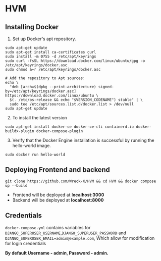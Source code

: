 # HVM

## Installing Docker

1) Set up Docker's apt repository.
```# Add Docker's official GPG key:
sudo apt-get update
sudo apt-get install ca-certificates curl
sudo install -m 0755 -d /etc/apt/keyrings
sudo curl -fsSL https://download.docker.com/linux/ubuntu/gpg -o /etc/apt/keyrings/docker.asc
sudo chmod a+r /etc/apt/keyrings/docker.asc

# Add the repository to Apt sources:
echo \
  "deb [arch=$(dpkg --print-architecture) signed-by=/etc/apt/keyrings/docker.asc] https://download.docker.com/linux/ubuntu \
  $(. /etc/os-release && echo "$VERSION_CODENAME") stable" | \
  sudo tee /etc/apt/sources.list.d/docker.list > /dev/null
sudo apt-get update
```

2) To install the latest version
``` 
sudo apt-get install docker-ce docker-ce-cli containerd.io docker-buildx-plugin docker-compose-plugin
```

3) Verify that the Docker Engine installation is successful by running the hello-world image.

```
sudo docker run hello-world
```

## Deploying Frontend and backend

```
git clone https://github.com/Wreck-X/HVM && cd HVM && docker compose up --build
```

* Frontend will be deployed at **localhost:3000**
* Backend will be deployed at **localhost:8000**

## Credentials
`docker-compose.yml` contains variables for `DJANGO_SUPERUSER_USERNAME`,`DJANGO_SUPERUSER_PASSWORD` and `DJANGO_SUPERUSER_EMAIL=admin@example.com`, Which allow for modification for login credentials

**By default Username - admin, Password - admin.**